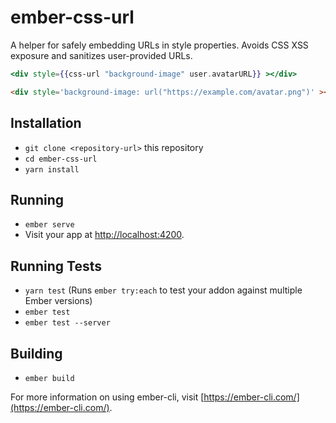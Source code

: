 # ember-css-url

A helper for safely embedding URLs in style properties. Avoids CSS XSS exposure and sanitizes user-provided URLs.

```hbs
<div style={{css-url "background-image" user.avatarURL}} ></div>
```

```html
<div style='background-image: url("https://example.com/avatar.png")' ></div>
```


## Installation

* `git clone <repository-url>` this repository
* `cd ember-css-url`
* `yarn install`

## Running

* `ember serve`
* Visit your app at [http://localhost:4200](http://localhost:4200).

## Running Tests

* `yarn test` (Runs `ember try:each` to test your addon against multiple Ember versions)
* `ember test`
* `ember test --server`

## Building

* `ember build`

For more information on using ember-cli, visit [https://ember-cli.com/](https://ember-cli.com/).
